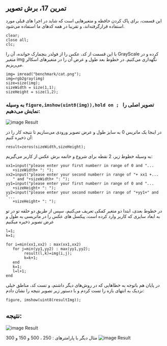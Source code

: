 ## تمرین 17، برش تصویر


این قسمت، برای پاک کردن حافظه و متغیرهایی است که شاید در اجرا های قبلی مورد استفاده قرارگرفته‌اند، و تقریبا در همه کدهای ما استفاده می‌شود.

```
clear;
close all;
clc;
```
با این قسمت از کد، عکس را از فولدر بنچمارک خوانده، آن را GrayScale کرده و در متغیر img نگهداری می‌کنیم. در خطوط بعد طول و عرض آن را در متغیرهای اسکالر می‌ریزیم. 
```
img= imread("benchmark/cat.png");
img=rgb2gray(img)
size=size(img);
sizeWidth = size(1,1);
sizeHeight = size(1,2);
```
### به وسیله ```figure,imshow(uint8(img)),hold on ; ``` تصویر اصلی را نمایش می‌دهیم:

![image Result](https://github.com/semnan-university-ai/image-processing-class-002/raw/main/exercises/msg67/asset/rgb2grayscale.jpg)

در اینجا یک ماتریس 0 به سایز طول و عرض تصویر ورودی می‌سازیم تا نتیجه کار را در آن ذخیره کنیم: 
```
result=zeros(sizeWidth,sizeHeight);

```
 به وسیله خطوط زیر، 2 نقطه برای شروع و خاتمه برش عکس از کاربر می‌گیریم:
 ```
 xx1=input("please enter your first numberr in range of 0 and "...
    +sizeWidth+ ": ");
xx2=input("please enter your second numberr in range of "+ xx1 +...
    " and "+sizeWidth+ ": ");
yy1=input("please enter your first numberr in range of 0 and "...
    +sizeHeight+ ": ");
yy2=input("please enter your second numberr in range of "+yy1+" and "...
    +sizeHeight+ ": ");
 ```
 در خطوط بعدی، ابتدا دو متغیر کمکی تعریف می‌کنیم، سپس از طریق دو حلقه تو در تو به ابعاد سایزی که کاربر وارد کرده است، پیکسل های عکس را در ماتریسی به طول و عرض تصویر ذخیره میکنیم
 
 
 ```
l=1;
k=1;

for i=min(xx1,xx2) : max(xx1,xx2)
    for j=min(yy1,yy2) : max(yy1,yy2);
         result(l,k)=img(i,j);  
         k=k+1;
    end
    k=1;
    l=l+1;
end

 ```


در پایان هم باتوجه به خطاهایی که در روش‌های دیگر داشتم، و تست کد، مناطق خیلی نزدیک به انتهای بازه را تست کردم و با دستور زیر تصویر نتیجه را نشان دادم:
```
figure, imshow(uint8(resultImg));
```

## نتیجه:
![image Result](https://github.com/semnan-university-ai/image-processing-class-002/blob/main/exercises/msg67/asset/crop.jpg?raw=true)

مثال دیگر با پارامترهای : 250 ، 500  و 150 و 300
![image Result](https://github.com/semnan-university-ai/image-processing-class-002/blob/main/exercises/msg67/asset/crop2.jpg?raw=true)
